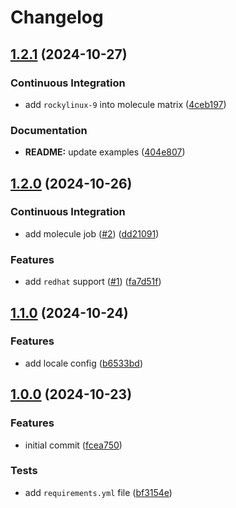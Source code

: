 # Changelog

## [1.2.1](https://github.com/antmelekhin/ansible-role-locales/compare/v1.2.0...v1.2.1) (2024-10-27)


### Continuous Integration

* add `rockylinux-9` into molecule matrix ([4ceb197](https://github.com/antmelekhin/ansible-role-locales/commit/4ceb19704260d7ce7b5ed2c8cc2d3520460d7c4d))


### Documentation

* **README:** update examples ([404e807](https://github.com/antmelekhin/ansible-role-locales/commit/404e807f7a31e40c9144d2014c62177472426017))

## [1.2.0](https://github.com/antmelekhin/ansible-role-locales/compare/v1.1.0...v1.2.0) (2024-10-26)


### Continuous Integration

* add molecule job ([#2](https://github.com/antmelekhin/ansible-role-locales/issues/2)) ([dd21091](https://github.com/antmelekhin/ansible-role-locales/commit/dd2109183fdbdf75150d562cbaef648e645a20ed))


### Features

* add `redhat` support ([#1](https://github.com/antmelekhin/ansible-role-locales/issues/1)) ([fa7d51f](https://github.com/antmelekhin/ansible-role-locales/commit/fa7d51f5c6c6bde45cdebc2ebe5081c23298bb64))

## [1.1.0](https://github.com/antmelekhin/ansible-role-locales/compare/v1.0.0...v1.1.0) (2024-10-24)


### Features

* add locale config ([b6533bd](https://github.com/antmelekhin/ansible-role-locales/commit/b6533bdeb1304fed4206d170bba3fda4c024c27c))

## [1.0.0](https://github.com/antmelekhin/ansible-role-locales/compare/...v1.0.0) (2024-10-23)


### Features

* initial commit ([fcea750](https://github.com/antmelekhin/ansible-role-locales/commit/fcea750d6d38a3e146e1751f4dca7c93a71c1c07))


### Tests

* add `requirements.yml` file ([bf3154e](https://github.com/antmelekhin/ansible-role-locales/commit/bf3154e609b5a0ce0f65d53373f7e524a29e9a75))
